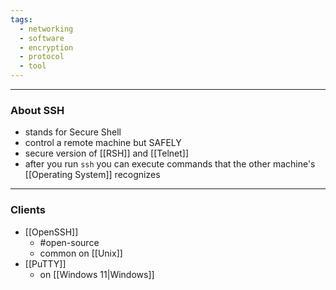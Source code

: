 ```yaml
---
tags:
  - networking
  - software
  - encryption
  - protocol
  - tool
---
```

---

### About SSH

- stands for Secure Shell
- control a remote machine but SAFELY
- secure version of [[RSH]] and [[Telnet]]
- after you run `ssh` you can execute commands that the other machine's [[Operating System]] recognizes

---

### Clients

- [[OpenSSH]]
	- #open-source
	- common on [[Unix]]
- [[PuTTY]]
	- on [[Windows 11|Windows]]